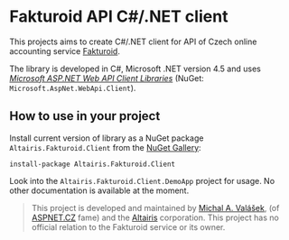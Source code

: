 ﻿Fakturoid API C#/.NET client
============================

This projects aims to create C#/.NET client for API of Czech online accounting service [Fakturoid](http://www.fakturoid.cz).

The library is developed in C#, Microsoft .NET version 4.5 and uses _[Microsoft ASP.NET Web API Client Libraries](http://www.asp.net/web-api)_ (NuGet: `Microsoft.AspNet.WebApi.Client`).

How to use in your project
--------------------------

Install current version of library as a NuGet package `Altairis.Fakturoid.Client` from the [NuGet Gallery](http://www.nuget.org):

    install-package Altairis.Fakturoid.Client

Look into the `Altairis.Fakturoid.Client.DemoApp` project for usage. No other documentation is available at the moment.

> This project is developed and maintained by [Michal A. Valášek](http://www.rider.cz), (of [ASPNET.CZ](http://www.aspnet.cz/) fame) and the [Altairis](http://www.altairis.cz) corporation. This project has no official relation to the Fakturoid service or its owner.